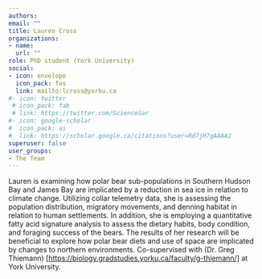 ```yaml
---
authors:
email: ""
title: Lauren Cross
organizations:
- name: 
  url: ""
role: PhD student (York University)
social:
- icon: envelope
  icon_pack: fas
  link: mailto:lcross@yorku.ca
#- icon: twitter
 # icon_pack: fab
 # link: https://twitter.com/ScienceSar
#- icon: google-scholar
#  icon_pack: ai
#  link: https://scholar.google.ca/citations?user=Rd7jH7gAAAAJ
superuser: false
user_groups:
- The Team
---
```


Lauren is examining how polar bear sub-populations in Southern Hudson Bay and James Bay are implicated by a reduction in sea ice in relation to climate change. Utilizing collar telemetry data, she is assessing the population distribution, migratory movements, and denning habitat in relation to human settlements. In addition, she is employing a quantitative fatty acid signature analysis to assess the dietary habits, body condition, and foraging success of the bears. The results of her research will be beneficial to explore how polar bear diets and use of space are implicated by changes to northern environments. Co-supervised with (Dr. Greg Thiemann) [https://biology.gradstudies.yorku.ca/faculty/g-thiemann/] at York University.   
